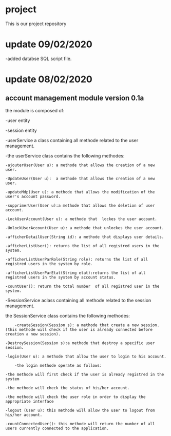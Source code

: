 # project
This is our project repository
# update 09/02/2020 
-added databse SQL script file.
# update 08/02/2020
## account management module version 0.1a 
the module is composed of:

-user entity

-session entity


-userService a class containing all methode related to the user management.

-the userService class contains the following methodes:


	-ajouterUser(User u): a methode that allows the creation of a new user.

	-UpdateUser(User u):  a methode that allows the creation of a new user.

	-updateMdp(User u): a methode that allows the modification of the user's account password.

	-supprimerUser(User u):a methode that allows the deletion of user account.

	-LockUserAccount(User u): a methode that  lockes the user account.

	-UnlockUserAccount(User u): a methode that unlockes the user account.

	-afficherDetailUser(String id): a methode that displays user details.

	-afficherListUser(): returns the list of all registred users in the system.

	-afficherListUserParRole(String role): returns the list of all registred users in the system by role.

	-afficherListUserParEtat(String etat):returns the list of all registred users in the system by account status.

	-countUser(): return the total number  of all registred user in the system.


-SessionService aclass containing all methode related to the session management.

the SessionService class contains the following methodes:

        -createSession(Session s): a methode that create a new session.(this methode will check if the user is already connected before creation a new session).

	-DestroySession(Session s):a methode that destroy a specific user session.

	-login(User u): a methode that allow the user to login to his account.

        -the login methode operate as follows:

	-the methode will first check if the user is already registred in the system

	-the methode will check the status of his/her account.

	-the methode will check the user role in order to display the appropriate interface

	-logout (User u): this methode will allow the user to logout from his/her account.

	-countConnectedUser(): this methode will return the number of all users currently connected to the application. 


 

